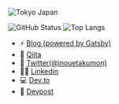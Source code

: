 
![Tokyo Japan](https://photos.app.goo.gl/kCPEMRNpbhchMJ7T7)

![GitHub Status](https://github-readme-stats.vercel.app/api?username=Takumon&count_private=true&show_icons=true&theme=dracula)
![Top Langs](https://github-readme-stats.vercel.app/api/top-langs/?username=Takumon&hide=TeX&layout=compact&theme=dracula)

- ⚡ [Blog (powered by Gatsby)](https://takumon.com/)
- 🔭 [Qiita](https://qiita.com/Takumon)
- 🐥 [Twitter(@inouetakumon)](https://twitter💻.com/inouetakumon)
- 👦🏻 [Linkedin](https://www.linkedin.com/in/takumon/)
- 💻 [Dev.to](https://dev.to/takumon)
- 🚀 [Devpost](https://devpost.com/TakutoInoue)
